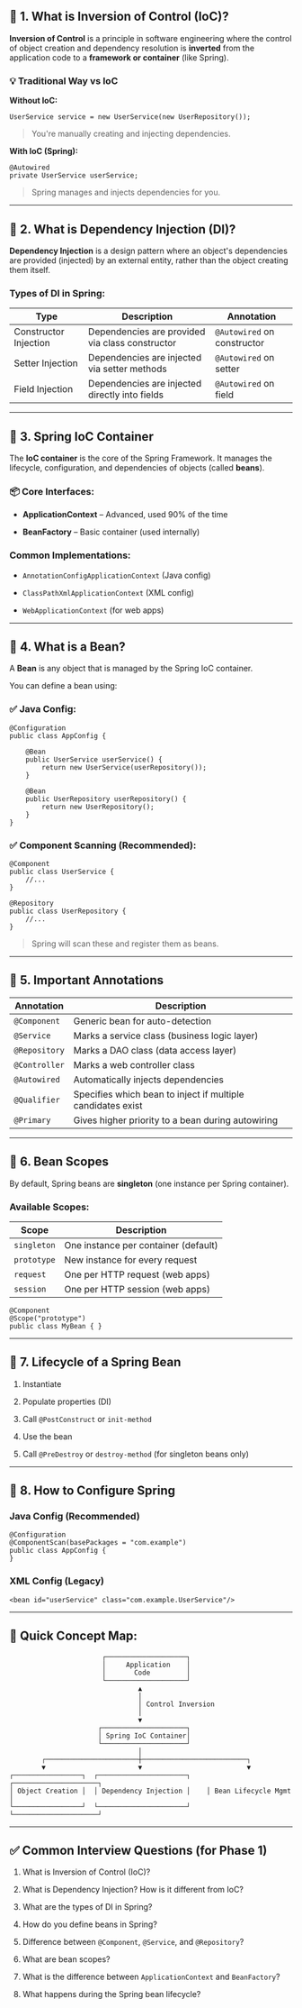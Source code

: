 ## 🔹 1. What is Inversion of Control (IoC)?

**Inversion of Control** is a principle in software engineering where the control of object creation and dependency resolution is **inverted** from the application code to a **framework or container** (like Spring).

### 💡 Traditional Way vs IoC

**Without IoC:**

`UserService service = new UserService(new UserRepository());`

> You're manually creating and injecting dependencies.

**With IoC (Spring):**
```
@Autowired
private UserService userService;
```

> Spring manages and injects dependencies for you.

---

## 🔹 2. What is Dependency Injection (DI)?

**Dependency Injection** is a design pattern where an object's dependencies are provided (injected) by an external entity, rather than the object creating them itself.

### Types of DI in Spring:

|Type|Description|Annotation|
|---|---|---|
|Constructor Injection|Dependencies are provided via class constructor|`@Autowired` on constructor|
|Setter Injection|Dependencies are injected via setter methods|`@Autowired` on setter|
|Field Injection|Dependencies are injected directly into fields|`@Autowired` on field|

---

## 🔹 3. Spring IoC Container

The **IoC container** is the core of the Spring Framework. It manages the lifecycle, configuration, and dependencies of objects (called **beans**).

### 📦 Core Interfaces:

- **ApplicationContext** – Advanced, used 90% of the time
    
- **BeanFactory** – Basic container (used internally)
    

### Common Implementations:

- `AnnotationConfigApplicationContext` (Java config)
    
- `ClassPathXmlApplicationContext` (XML config)
    
- `WebApplicationContext` (for web apps)
    

---

## 🔹 4. What is a Bean?

A **Bean** is any object that is managed by the Spring IoC container.

You can define a bean using:

### ✅ Java Config:

```
@Configuration
public class AppConfig {

    @Bean
    public UserService userService() {
        return new UserService(userRepository());
    }

    @Bean
    public UserRepository userRepository() {
        return new UserRepository();
    }
}

```

### ✅ Component Scanning (Recommended):

```
@Component
public class UserService {
    //...
}

@Repository
public class UserRepository {
    //...
}
```

> Spring will scan these and register them as beans.

---

## 🔹 5. Important Annotations

|Annotation|Description|
|---|---|
|`@Component`|Generic bean for auto-detection|
|`@Service`|Marks a service class (business logic layer)|
|`@Repository`|Marks a DAO class (data access layer)|
|`@Controller`|Marks a web controller class|
|`@Autowired`|Automatically injects dependencies|
|`@Qualifier`|Specifies which bean to inject if multiple candidates exist|
|`@Primary`|Gives higher priority to a bean during autowiring|

---

## 🔹 6. Bean Scopes

By default, Spring beans are **singleton** (one instance per Spring container).

### Available Scopes:

|Scope|Description|
|---|---|
|`singleton`|One instance per container (default)|
|`prototype`|New instance for every request|
|`request`|One per HTTP request (web apps)|
|`session`|One per HTTP session (web apps)|

```
@Component
@Scope("prototype")
public class MyBean { }
```

---

## 🔹 7. Lifecycle of a Spring Bean

1. Instantiate
    
2. Populate properties (DI)
    
3. Call `@PostConstruct` or `init-method`
    
4. Use the bean
    
5. Call `@PreDestroy` or `destroy-method` (for singleton beans only)
    

---

## 🔹 8. How to Configure Spring

### Java Config (Recommended)

```
@Configuration
@ComponentScan(basePackages = "com.example")
public class AppConfig {
}
```

### XML Config (Legacy)

`<bean id="userService" class="com.example.UserService"/>`

---

## 🧠 Quick Concept Map:
```
                       ┌────────────────────┐
                       │     Application    │
                       │       Code         │
                       └────────────────────┘
                                ▲
                                │
                                │ Control Inversion
                                │
                                ▼
                      ┌─────────────────────┐
                      │ Spring IoC Container│
                      └─────────────────────┘
                                │
        ┌───────────────────────┼──────────────────────────┐
        ▼                       ▼                          ▼
┌─────────────────┐  ┌──────────────────────┐    ┌─────────────────────┐
│ Object Creation │  │ Dependency Injection │    │ Bean Lifecycle Mgmt │
└─────────────────┘  └──────────────────────┘    └─────────────────────┘
```
---

## ✅ Common Interview Questions (for Phase 1)

1. What is Inversion of Control (IoC)?
    
2. What is Dependency Injection? How is it different from IoC?
    
3. What are the types of DI in Spring?
    
4. How do you define beans in Spring?
    
5. Difference between `@Component`, `@Service`, and `@Repository`?
    
6. What are bean scopes?
    
7. What is the difference between `ApplicationContext` and `BeanFactory`?
    
8. What happens during the Spring bean lifecycle?